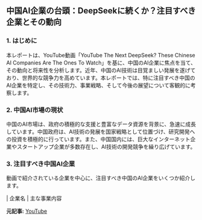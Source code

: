## 中国AI企業の台頭：DeepSeekに続くか？注目すべき企業とその動向

### 1. はじめに

本レポートは、YouTube動画「YouTube The Next DeepSeek? These Chinese AI Companies Are The Ones To Watch」を基に、中国のAI企業に焦点を当て、その動向と将来性を分析します。近年、中国のAI技術は目覚ましい発展を遂げており、世界的な競争力を高めています。本レポートでは、特に注目すべき中国のAI企業を特定し、その技術力、事業戦略、そして今後の展望について客観的に考察します。

### 2. 中国AI市場の現状

中国のAI市場は、政府の積極的な支援と豊富なデータ資源を背景に、急速に成長しています。中国政府は、AI技術の発展を国家戦略として位置づけ、研究開発への投資を積極的に行っています。また、中国国内には、巨大なインターネット企業やスタートアップ企業が多数存在し、AI技術の開発競争を繰り広げています。

### 3. 注目すべき中国AI企業

動画で紹介されている企業を中心に、注目すべき中国のAI企業をいくつか紹介します。

| 企業名 | 主な事業内容 

**元記事:** [YouTube](https://www.youtube.com/watch?v=GBUAw3aUIYs)